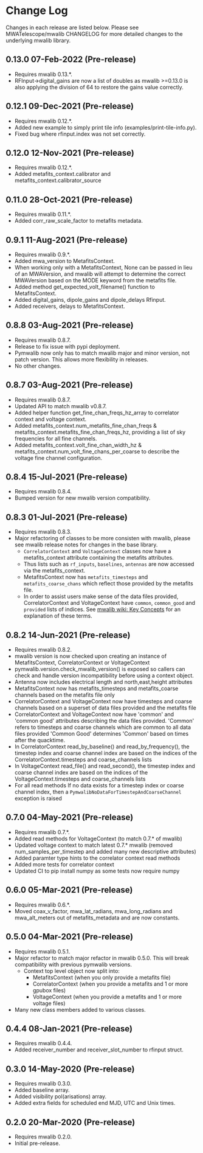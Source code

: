 # Change Log

Changes in each release are listed below. Please see MWATelescope/mwalib CHANGELOG for more detailed changes to the underlying mwalib library.

## 0.13.0 07-Feb-2022 (Pre-release)
* Requires mwalib 0.13.*.
* RFInput->digital_gains are now a list of doubles as mwalib >=0.13.0 is also applying the division of 64 to restore the gains value correctly.

## 0.12.1 09-Dec-2021 (Pre-release)
* Requires mwalib 0.12.*.
* Added new example to simply print tile info (examples/print-tile-info.py).
* Fixed bug where rfinput.index was not set correctly.

## 0.12.0 12-Nov-2021 (Pre-release)
* Requires mwalib 0.12.*.
* Added metafits_context.calibrator and metafits_context.calibrator_source

## 0.11.0 28-Oct-2021 (Pre-release)

* Requires mwalib 0.11.*.
* Added corr_raw_scale_factor to metafits metadata.

## 0.9.1 11-Aug-2021 (Pre-release)

* Requires mwalib 0.9.*.
* Added mwa_version to MetafitsContext.
* When working only with a MetafitsContext, None can be passed in lieu of an MWAVersion, and mwalib will attempt to determine the correct MWAVersion based on the MODE keyword from the metafits file.
* Added method get_expected_volt_filename() function to MetafitsContext.
* Added digital_gains, dipole_gains and dipole_delays Rfinput.
* Added receivers, delays to MetafitsContext.

## 0.8.8 03-Aug-2021 (Pre-release)

* Requires mwalib 0.8.7.
* Release to fix issue with pypi deployment.
* Pymwalib now only has to match mwalib major and minor version, not patch version. This allows more flexibility in releases.
* No other changes.

## 0.8.7 03-Aug-2021 (Pre-release)

* Requires mwalib 0.8.7.
* Updated API to match mwalib v0.8.7.
* Added helper function get_fine_chan_freqs_hz_array to correlator context and voltage context.
* Added metafits_context.num_metafits_fine_chan_freqs & metafits_context.metafits_fine_chan_freqs_hz, providing a list of sky frequencies for all fine channels.
* Added metafits_context.volt_fine_chan_width_hz & metafits_context.num_volt_fine_chans_per_coarse to describe the voltage fine channel configuration.

## 0.8.4 15-Jul-2021 (Pre-release)

* Requires mwalib 0.8.4.
* Bumped version for new mwalib version compatibility.

## 0.8.3 01-Jul-2021 (Pre-release)

* Requires mwalib 0.8.3.
* Major refactoring of classes to be more consisten with mwalib, please see mwalib release notes for changes in the base library.
  * `CorrelatorContext` and `VoltageContext` classes now have a metafits_context attribute containing the metafits attributes.
  * Thus lists such as `rf_inputs`, `baselines`, `antennas` are now accessed via the metafits_context.
  * MetafitsContext now has `metafits_timesteps` and `metafits_coarse_chans` which reflect those provided by the metafits file.
  * In order to assist users make sense of the data files provided, CorrelatorContext and VoltageContext have `common`, `common_good` and `provided` lists of indices. See [mwalib wiki: Key Concepts](https://github.com/MWATelescope/mwalib/wiki/Key-Concepts) for an explanation of these terms.

## 0.8.2 14-Jun-2021 (Pre-release)

* Requires mwalib 0.8.2.
* mwalib version is now checked upon creating an instance of MetafitsContext, CorrelatorContext or VoltageContext
* pymwalib.version.check_mwalib_version() is exposed so callers can check and handle version incompatibility before using a context object.  
* Antenna now includes electrical length and north,east,height attributes
* MetafitsContext now has metafits_timesteps and metafits_coarse channels based on the metafits file only
* CorrelatorContext and VoltageContext now have timesteps and coarse channels based on a superset of data files provided and the metafits file
* CorrelatorContext and VoltageContext now have 'common' and 'common good' attributes describing the data files provided. 'Common' refers to timesteps and coarse channels which are common to all data files provided 'Common Good' determines 'Common' based on times after the quacktime.
* In CorrelatorContext read_by_baseline() and read_by_frequency(), the timestep index and coarse channel index are based on the indices of the CorrelatorContext.timesteps and coarse_channels lists
* In VoltageContext read_file() and read_second(), the timestep index and coarse channel index are based on the indices of the VoltageContext.timesteps and coarse_channels lists
* For all read methods If no data exists for a timestep index or coarse channel index, then a `PymwalibNoDataForTimestepAndCoarseChannel` exception is raised

## 0.7.0 04-May-2021 (Pre-release)

* Requires mwalib 0.7.*.
* Added read methods for VoltageContext (to match 0.7.* of mwalib)
* Updated voltage context to match latest 0.7.* mwalib (removed num_samples_per_timestep and added many new descriptive attributes)
* Added paramter type hints to the correlator context read methods
* Added more tests for correlator context
* Updated CI to pip install numpy as some tests now require numpy

## 0.6.0 05-Mar-2021 (Pre-release)

* Requires mwalib 0.6.*.
* Moved coax_v_factor, mwa_lat_radians, mwa_long_radians and mwa_alt_meters out of metafits_metadata and are now constants.

## 0.5.0 04-Mar-2021 (Pre-release)

* Requires mwalib 0.5.1.
* Major refactor to match major refactor in mwalib 0.5.0. This will break compatibility with previous pymwalib versions.
    * Context top level object now split into:
        * MetafitsContext (when you only provide a metafits file)
        * CorrelatorContext (when you provide a metafits and 1 or more gpubox files)
        * VoltageContext (when you provide a metafits and 1 or more voltage files)
* Many new class members added to various classes.

## 0.4.4 08-Jan-2021 (Pre-release)

* Requires mwalib 0.4.4.
* Added receiver_number and receiver_slot_number to rfinput struct.

## 0.3.0 14-May-2020 (Pre-release)

* Requires mwalib 0.3.0.
* Added baseline array.
* Added visibility pol(arisations) array.
* Added extra fields for scheduled end MJD, UTC and Unix times.

## 0.2.0 20-Mar-2020 (Pre-release)

* Requires mwalib 0.2.0.
* Initial pre-release.
